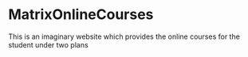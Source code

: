 # MatrixOnlineCourses
This is an imaginary website which provides the online courses for the student under two plans
